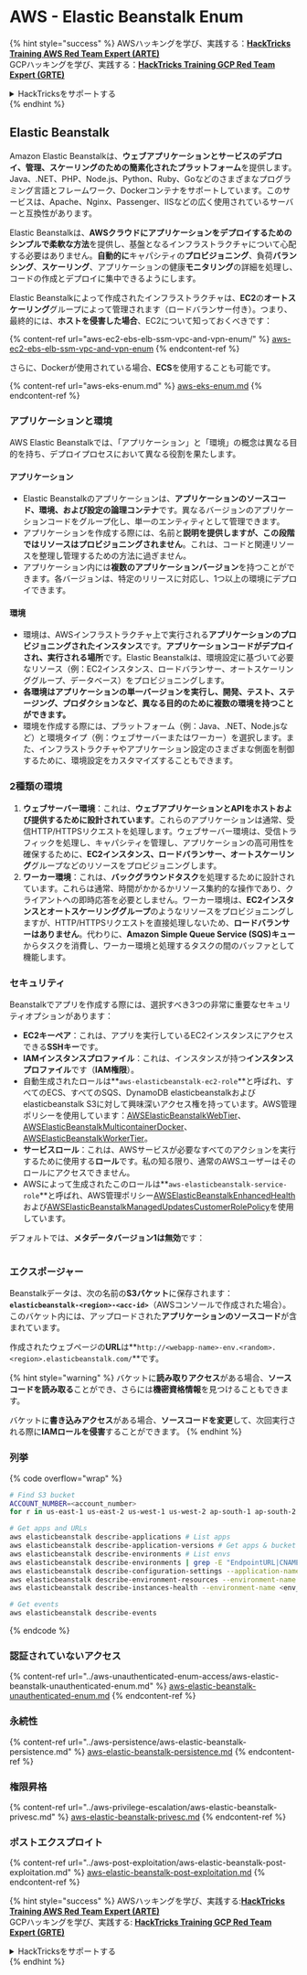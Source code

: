 # AWS - Elastic Beanstalk Enum

{% hint style="success" %}
AWSハッキングを学び、実践する：<img src="../../../.gitbook/assets/image (1) (1) (1).png" alt="" data-size="line">[**HackTricks Training AWS Red Team Expert (ARTE)**](https://training.hacktricks.xyz/courses/arte)<img src="../../../.gitbook/assets/image (1) (1) (1).png" alt="" data-size="line">\
GCPハッキングを学び、実践する：<img src="../../../.gitbook/assets/image (2).png" alt="" data-size="line">[**HackTricks Training GCP Red Team Expert (GRTE)**<img src="../../../.gitbook/assets/image (2).png" alt="" data-size="line">](https://training.hacktricks.xyz/courses/grte)

<details>

<summary>HackTricksをサポートする</summary>

* [**サブスクリプションプラン**](https://github.com/sponsors/carlospolop)を確認してください！
* **💬 [**Discordグループ**](https://discord.gg/hRep4RUj7f)または[**Telegramグループ**](https://t.me/peass)に参加するか、**Twitter** 🐦 [**@hacktricks\_live**](https://twitter.com/hacktricks_live)**をフォローしてください。**
* **ハッキングトリックを共有するには、[**HackTricks**](https://github.com/carlospolop/hacktricks)および[**HackTricks Cloud**](https://github.com/carlospolop/hacktricks-cloud)のGitHubリポジトリにPRを提出してください。**

</details>
{% endhint %}

## Elastic Beanstalk

Amazon Elastic Beanstalkは、**ウェブアプリケーションとサービスのデプロイ、管理、スケーリングのための簡素化されたプラットフォーム**を提供します。Java、.NET、PHP、Node.js、Python、Ruby、Goなどのさまざまなプログラミング言語とフレームワーク、Dockerコンテナをサポートしています。このサービスは、Apache、Nginx、Passenger、IISなどの広く使用されているサーバーと互換性があります。

Elastic Beanstalkは、**AWSクラウドにアプリケーションをデプロイするためのシンプルで柔軟な方法**を提供し、基盤となるインフラストラクチャについて心配する必要はありません。**自動的に**キャパシティの**プロビジョニング**、負荷**バランシング**、**スケーリング**、アプリケーションの健康**モニタリング**の詳細を処理し、コードの作成とデプロイに集中できるようにします。

Elastic Beanstalkによって作成されたインフラストラクチャは、**EC2**の**オートスケーリング**グループによって管理されます（ロードバランサー付き）。つまり、最終的には、**ホストを侵害した場合**、EC2について知っておくべきです：

{% content-ref url="aws-ec2-ebs-elb-ssm-vpc-and-vpn-enum/" %}
[aws-ec2-ebs-elb-ssm-vpc-and-vpn-enum](aws-ec2-ebs-elb-ssm-vpc-and-vpn-enum/)
{% endcontent-ref %}

さらに、Dockerが使用されている場合、**ECS**を使用することも可能です。

{% content-ref url="aws-eks-enum.md" %}
[aws-eks-enum.md](aws-eks-enum.md)
{% endcontent-ref %}

### アプリケーションと環境

AWS Elastic Beanstalkでは、「アプリケーション」と「環境」の概念は異なる目的を持ち、デプロイプロセスにおいて異なる役割を果たします。

#### アプリケーション

* Elastic Beanstalkのアプリケーションは、**アプリケーションのソースコード、環境、および設定の論理コンテナ**です。異なるバージョンのアプリケーションコードをグループ化し、単一のエンティティとして管理できます。
* アプリケーションを作成する際には、名前と**説明を提供しますが、この段階ではリソースはプロビジョニングされません**。これは、コードと関連リソースを整理し管理するための方法に過ぎません。
* アプリケーション内には**複数のアプリケーションバージョン**を持つことができます。各バージョンは、特定のリリースに対応し、1つ以上の環境にデプロイできます。

#### 環境

* 環境は、AWSインフラストラクチャ上で実行される**アプリケーションのプロビジョニングされたインスタンス**です。**アプリケーションコードがデプロイされ、実行される場所**です。Elastic Beanstalkは、環境設定に基づいて必要なリソース（例：EC2インスタンス、ロードバランサー、オートスケーリンググループ、データベース）をプロビジョニングします。
* **各環境はアプリケーションの単一バージョンを実行し、開発、テスト、ステージング、プロダクションなど、異なる目的のために複数の環境を持つことができます。**
* 環境を作成する際には、プラットフォーム（例：Java、.NET、Node.jsなど）と環境タイプ（例：ウェブサーバーまたはワーカー）を選択します。また、インフラストラクチャやアプリケーション設定のさまざまな側面を制御するために、環境設定をカスタマイズすることもできます。

### 2種類の環境

1. **ウェブサーバー環境**：これは、**ウェブアプリケーションとAPIをホストおよび提供するために設計されています**。これらのアプリケーションは通常、受信HTTP/HTTPSリクエストを処理します。ウェブサーバー環境は、受信トラフィックを処理し、キャパシティを管理し、アプリケーションの高可用性を確保するために、**EC2インスタンス、ロードバランサー、オートスケーリング**グループなどのリソースをプロビジョニングします。
2. **ワーカー環境**：これは、**バックグラウンドタスク**を処理するために設計されています。これらは通常、時間がかかるかリソース集約的な操作であり、クライアントへの即時応答を必要としません。ワーカー環境は、**EC2インスタンスとオートスケーリンググループ**のようなリソースをプロビジョニングしますが、HTTP/HTTPSリクエストを直接処理しないため、**ロードバランサーはありません**。代わりに、**Amazon Simple Queue Service (SQS)キュー**からタスクを消費し、ワーカー環境と処理するタスクの間のバッファとして機能します。

### セキュリティ

Beanstalkでアプリを作成する際には、選択すべき3つの非常に重要なセキュリティオプションがあります：

* **EC2キーペア**：これは、アプリを実行しているEC2インスタンスにアクセスできる**SSHキー**です。
* **IAMインスタンスプロファイル**：これは、インスタンスが持つ**インスタンスプロファイル**です（**IAM権限**）。
* 自動生成されたロールは**`aws-elasticbeanstalk-ec2-role`**と呼ばれ、すべてのECS、すべてのSQS、DynamoDB elasticbeanstalkおよびelasticbeanstalk S3に対して興味深いアクセス権を持っています。AWS管理ポリシーを使用しています：[AWSElasticBeanstalkWebTier](https://us-east-1.console.aws.amazon.com/iam/home#/policies/arn:aws:iam::aws:policy/AWSElasticBeanstalkWebTier)、[AWSElasticBeanstalkMulticontainerDocker](https://us-east-1.console.aws.amazon.com/iam/home#/policies/arn:aws:iam::aws:policy/AWSElasticBeanstalkMulticontainerDocker)、[AWSElasticBeanstalkWorkerTier](https://us-east-1.console.aws.amazon.com/iam/home#/policies/arn:aws:iam::aws:policy/AWSElasticBeanstalkWorkerTier)。
* **サービスロール**：これは、AWSサービスが必要なすべてのアクションを実行するために使用する**ロール**です。私の知る限り、通常のAWSユーザーはそのロールにアクセスできません。
* AWSによって生成されたこのロールは**`aws-elasticbeanstalk-service-role`**と呼ばれ、AWS管理ポリシー[AWSElasticBeanstalkEnhancedHealth](https://us-east-1.console.aws.amazon.com/iam/home#/policies/arn:aws:iam::aws:policy/service-role/AWSElasticBeanstalkEnhancedHealth)および[AWSElasticBeanstalkManagedUpdatesCustomerRolePolicy](https://us-east-1.console.aws.amazon.com/iamv2/home?region=us-east-1#/roles/details/aws-elasticbeanstalk-service-role?section=permissions)を使用しています。

デフォルトでは、**メタデータバージョン1は無効**です：

<figure><img src="../../../.gitbook/assets/image (103).png" alt=""><figcaption></figcaption></figure>

### エクスポージャー

Beanstalkデータは、次の名前の**S3バケット**に保存されます：**`elasticbeanstalk-<region>-<acc-id>`**（AWSコンソールで作成された場合）。このバケット内には、アップロードされた**アプリケーションのソースコード**が含まれています。

作成されたウェブページの**URL**は**`http://<webapp-name>-env.<random>.<region>.elasticbeanstalk.com/`**です。

{% hint style="warning" %}
バケットに**読み取りアクセス**がある場合、**ソースコードを読み取る**ことができ、さらには**機密資格情報**を見つけることもできます。

バケットに**書き込みアクセス**がある場合、**ソースコードを変更**して、次回実行される際に**IAMロールを侵害**することができます。
{% endhint %}

### 列挙

{% code overflow="wrap" %}
```bash
# Find S3 bucket
ACCOUNT_NUMBER=<account_number>
for r in us-east-1 us-east-2 us-west-1 us-west-2 ap-south-1 ap-south-2 ap-northeast-1 ap-northeast-2 ap-northeast-3 ap-southeast-1 ap-southeast-2 ap-southeast-3 ca-central-1 eu-central-1 eu-central-2 eu-west-1 eu-west-2 eu-west-3 eu-north-1 sa-east-1 af-south-1 ap-east-1 eu-south-1 eu-south-2 me-south-1 me-central-1; do aws s3 ls elasticbeanstalk-$r-$ACCOUNT_NUMBER 2>/dev/null && echo "Found in: elasticbeanstalk-$r-$ACCOUNT_NUMBER"; done

# Get apps and URLs
aws elasticbeanstalk describe-applications # List apps
aws elasticbeanstalk describe-application-versions # Get apps & bucket name with source code
aws elasticbeanstalk describe-environments # List envs
aws elasticbeanstalk describe-environments | grep -E "EndpointURL|CNAME"
aws elasticbeanstalk describe-configuration-settings --application-name <app_name> --environment-name <env_name>
aws elasticbeanstalk describe-environment-resources --environment-name <env_name> # Get env info such as SQS used queues
aws elasticbeanstalk describe-instances-health --environment-name <env_name> # Get the instances of an environment

# Get events
aws elasticbeanstalk describe-events
```
{% endcode %}

### 認証されていないアクセス

{% content-ref url="../aws-unauthenticated-enum-access/aws-elastic-beanstalk-unauthenticated-enum.md" %}
[aws-elastic-beanstalk-unauthenticated-enum.md](../aws-unauthenticated-enum-access/aws-elastic-beanstalk-unauthenticated-enum.md)
{% endcontent-ref %}

### 永続性

{% content-ref url="../aws-persistence/aws-elastic-beanstalk-persistence.md" %}
[aws-elastic-beanstalk-persistence.md](../aws-persistence/aws-elastic-beanstalk-persistence.md)
{% endcontent-ref %}

### 権限昇格

{% content-ref url="../aws-privilege-escalation/aws-elastic-beanstalk-privesc.md" %}
[aws-elastic-beanstalk-privesc.md](../aws-privilege-escalation/aws-elastic-beanstalk-privesc.md)
{% endcontent-ref %}

### ポストエクスプロイト

{% content-ref url="../aws-post-exploitation/aws-elastic-beanstalk-post-exploitation.md" %}
[aws-elastic-beanstalk-post-exploitation.md](../aws-post-exploitation/aws-elastic-beanstalk-post-exploitation.md)
{% endcontent-ref %}

{% hint style="success" %}
AWSハッキングを学び、実践する:<img src="../../../.gitbook/assets/image (1) (1) (1).png" alt="" data-size="line">[**HackTricks Training AWS Red Team Expert (ARTE)**](https://training.hacktricks.xyz/courses/arte)<img src="../../../.gitbook/assets/image (1) (1) (1).png" alt="" data-size="line">\
GCPハッキングを学び、実践する: <img src="../../../.gitbook/assets/image (2).png" alt="" data-size="line">[**HackTricks Training GCP Red Team Expert (GRTE)**<img src="../../../.gitbook/assets/image (2).png" alt="" data-size="line">](https://training.hacktricks.xyz/courses/grte)

<details>

<summary>HackTricksをサポートする</summary>

* [**サブスクリプションプラン**](https://github.com/sponsors/carlospolop)を確認してください！
* **💬 [**Discordグループ**](https://discord.gg/hRep4RUj7f)または[**テレグラムグループ**](https://t.me/peass)に参加するか、**Twitter** 🐦 [**@hacktricks\_live**](https://twitter.com/hacktricks_live)**をフォローしてください。**
* **[**HackTricks**](https://github.com/carlospolop/hacktricks)および[**HackTricks Cloud**](https://github.com/carlospolop/hacktricks-cloud)のGitHubリポジトリにPRを提出してハッキングトリックを共有してください。**

</details>
{% endhint %}
